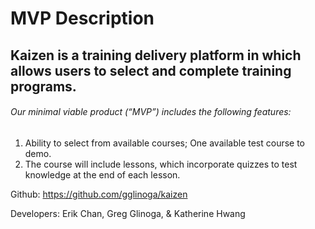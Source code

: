 # MVP Description #

## Kaizen is a training delivery platform in which allows users to select and complete training programs. ##

###### Our minimal viable product (“MVP”) includes the following features: ######
1. Ability to select from available courses; One available test course to demo.
2. The course will include lessons, which incorporate quizzes to test knowledge at the end of each lesson. 

Github: https://github.com/gglinoga/kaizen

Developers:  Erik Chan, Greg Glinoga, & Katherine Hwang
